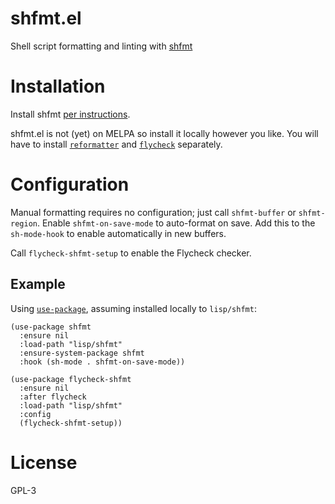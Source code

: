 # shfmt.el

Shell script formatting and linting with [shfmt](https://github.com/mvdan/sh)

# Installation

Install shfmt [per instructions](https://github.com/mvdan/sh#shfmt).

shfmt.el is not (yet) on MELPA so install it locally however you like. You will have
to install [`reformatter`](https://github.com/purcell/reformatter.el) and
[`flycheck`](https://www.flycheck.org/en/latest/) separately.

# Configuration

Manual formatting requires no configuration; just call `shfmt-buffer` or
`shfmt-region`. Enable `shfmt-on-save-mode` to auto-format on save. Add this to
the `sh-mode-hook` to enable automatically in new buffers.

Call `flycheck-shfmt-setup` to enable the Flycheck checker.

## Example

Using [`use-package`](https://jwiegley.github.io/use-package/), assuming
installed locally to `lisp/shfmt`:

```elisp
(use-package shfmt
  :ensure nil
  :load-path "lisp/shfmt"
  :ensure-system-package shfmt
  :hook (sh-mode . shfmt-on-save-mode))

(use-package flycheck-shfmt
  :ensure nil
  :after flycheck
  :load-path "lisp/shfmt"
  :config
  (flycheck-shfmt-setup))
```

# License
GPL-3
